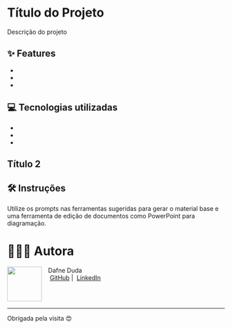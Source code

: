 
# Título do Projeto

Descrição do projeto

## ✨ Features

- 
- 
- 

## 💻 Tecnologias utilizadas

-
-
-

## Título 2


## 🛠️ Instruções

Utilize os prompts nas ferramentas sugeridas para gerar o material base e uma ferramenta de edição de documentos como PowerPoint para diagramação.

# 👩🏻‍💻 Autora

<p>
    <img 
      align=left 
      margin=10 
      width=80 
      src="https://avatars.githubusercontent.com/u/147463270?v=4"
    />
    <p>&nbsp&nbsp&nbspDafne Duda<br>
    &nbsp&nbsp&nbsp
    <a href="https://github.com/dafneduda">
    GitHub</a>&nbsp;|&nbsp;
    <a href="https://linkedin.com/in/dafneduda">LinkedIn</a></p>
</p>
<br/><br/>
<p>

---

  Obrigada pela visita 😍
